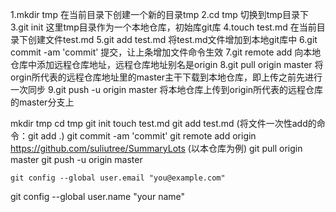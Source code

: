 1.mkdir tmp 在当前目录下创建一个新的目录tmp
2.cd tmp 切换到tmp目录下
3.git init 这里tmp目录作为一个本地仓库，初始库git库
4.touch test.md 在当前目录下创建文件test.md
5.git add test.md 将test.md文件增加到本地git库中
6.git commit -am 'commit' 提交，让上条增加文件命令生效
7.git remote add 向本地仓库中添加远程仓库地址，远程仓库地址别名是origin
8.git pull origin master 将orgin所代表的远程仓库地址里的master主干下载到本地仓库，即上传之前先进行一次同步
9.git push -u origin master 将本地仓库上传到origin所代表的远程仓库的master分支上

  mkdir tmp
	cd tmp
	git init
	touch test.md
	git add test.md   (将文件一次性add的命令：git add .)
	git commit -am 'commit'	
	git remote add origin https://github.com/suliutree/SummaryLots  (以本仓库为例)
	git pull origin master
	git push -u origin master
	
	
	git config --global user.email "you@example.com"
  git config --global user.name "your name"
